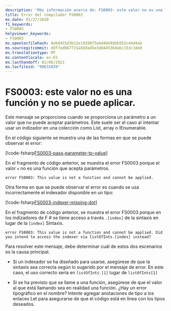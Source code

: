 ```yaml
---
description: 'Más información acerca de: FS0003: este valor no es una función y no se puede aplicar'
title: Error del compilador FS0003
ms.date: 01/27/2020
f1_keywords:
- FS0003
helpviewer_keywords:
- FS0003
ms.openlocfilehash: 8eb8455d3b12e1939075ebd4de9dbb553c44d4ab
ms.sourcegitcommit: ddf7edb67715a5b9a45e3dd44536dabc153c1de0
ms.translationtype: MT
ms.contentlocale: es-ES
ms.lasthandoff: 02/06/2021
ms.locfileid: "99631039"
---
```

# <a name="fs0003-this-value-is-not-a-function-and-cannot-be-applied"></a>FS0003: este valor no es una función y no se puede aplicar.

Este mensaje se proporciona cuando se proporciona un parámetro a un valor que no puede aceptar parámetros.  Este suele ser el caso al intentar usar un indizador en una colección como List, array o IEnumerable.

En el código siguiente se muestra una de las formas en que se puede observar el error:

[!code-fsharp[FS0003-pass-parameter-to-value](~/samples/snippets/fsharp/compiler-messages/fs0003.fsx#L2-L4)]

En el fragmento de código anterior, se muestra el error FS0003 porque el valor `v` no es una función que acepta parámetros.

```text
error FS0003: This value is not a function and cannot be applied.
```

Otra forma en que se puede observar el error es cuando se usa incorrectamente el indexador disponible en un tipo:

[!code-fsharp[FS0003-indexer-missing-dot](~/samples/snippets/fsharp/compiler-messages/fs0003.fsx#L7-L8)]

En el fragmento de código anterior, se muestra el error FS0003 porque en los indizadores de F # se tiene acceso a través `.[index]` de la sintaxis en lugar de la `[index]` Sintaxis.

```text
error FS0003: This value is not a function and cannot be applied. Did you intend to access the indexer via listOfInts.[index] instead?
```

Para resolver este mensaje, debe determinar cuál de estos dos escenarios es la causa principal.

- Si un indexador se ha diseñado para usarse, asegúrese de que la sintaxis sea correcta según lo sugerido por el mensaje de error. En este caso, el uso correcto sería en `listOfInts.[1]` lugar de `listOfInts[1]`

- Si se ha previsto que se llame a una función, asegúrese de que el valor al que está llamando sea en realidad una función. ¿Hay un error tipográfico en el nombre? Intente agregar anotaciones de tipo a los enlaces Let para asegurarse de que el código está en línea con los tipos deseados.
